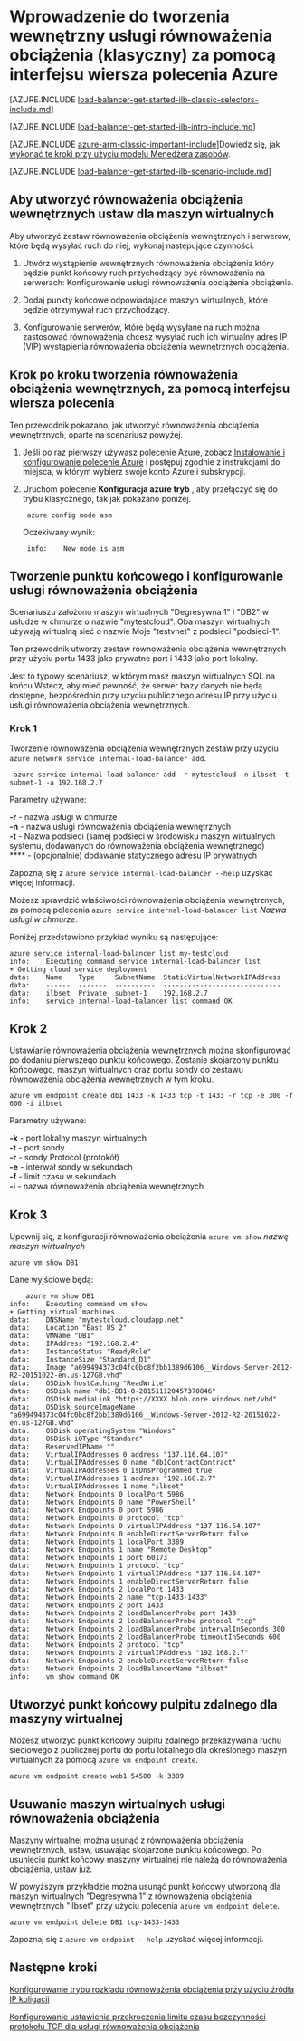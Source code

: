 <properties
   pageTitle="Tworzenie równoważenia obciążenia wewnętrznych, za pomocą interfejsu wiersza polecenia Azure w modelu Klasyczny wdrożenia | Microsoft Azure"
   description="Dowiedz się, jak utworzyć równoważenia obciążenia wewnętrznych, za pomocą interfejsu wiersza polecenia Azure w modelu Klasyczny wdrażania"
   services="load-balancer"
   documentationCenter="na"
   authors="sdwheeler"
   manager="carmonm"
   editor=""
   tags="azure-service-management"
/>
<tags
   ms.service="load-balancer"
   ms.devlang="na"
   ms.topic="get-started-article"
   ms.tgt_pltfrm="na"
   ms.workload="infrastructure-services"
   ms.date="02/09/2016"
   ms.author="sewhee" />

# <a name="get-started-creating-an-internal-load-balancer-classic-using-the-azure-cli"></a>Wprowadzenie do tworzenia wewnętrzny usługi równoważenia obciążenia (klasyczny) za pomocą interfejsu wiersza polecenia Azure

[AZURE.INCLUDE [load-balancer-get-started-ilb-classic-selectors-include.md](../../includes/load-balancer-get-started-ilb-classic-selectors-include.md)]

[AZURE.INCLUDE [load-balancer-get-started-ilb-intro-include.md](../../includes/load-balancer-get-started-ilb-intro-include.md)]

[AZURE.INCLUDE [azure-arm-classic-important-include](../../includes/learn-about-deployment-models-classic-include.md)]Dowiedz się, jak [wykonać te kroki przy użyciu modelu Menedżera zasobów](load-balancer-get-started-ilb-arm-cli.md).

[AZURE.INCLUDE [load-balancer-get-started-ilb-scenario-include.md](../../includes/load-balancer-get-started-ilb-scenario-include.md)]


## <a name="to-create-an-internal-load-balancer-set-for-virtual-machines"></a>Aby utworzyć równoważenia obciążenia wewnętrznych ustaw dla maszyn wirtualnych

Aby utworzyć zestaw równoważenia obciążenia wewnętrznych i serwerów, które będą wysyłać ruch do niej, wykonaj następujące czynności:

1. Utwórz wystąpienie wewnętrznych równoważenia obciążenia który będzie punkt końcowy ruch przychodzący być równoważenia na serwerach: Konfigurowanie usługi równoważenia obciążenia obciążenia.

1. Dodaj punkty końcowe odpowiadające maszyn wirtualnych, które będzie otrzymywał ruch przychodzący.

1. Konfigurowanie serwerów, które będą wysyłane na ruch można zastosować równoważenia chcesz wysyłać ruch ich wirtualny adres IP (VIP) wystąpienia równoważenia obciążenia wewnętrznych obciążenia.

## <a name="step-by-step-creating-an-internal-load-balancer-using-cli"></a>Krok po kroku tworzenia równoważenia obciążenia wewnętrznych, za pomocą interfejsu wiersza polecenia

Ten przewodnik pokazano, jak utworzyć równoważenia obciążenia wewnętrznych, oparte na scenariusz powyżej.

1. Jeśli po raz pierwszy używasz polecenie Azure, zobacz [Instalowanie i konfigurowanie polecenie Azure](../../articles/xplat-cli-install.md) i postępuj zgodnie z instrukcjami do miejsca, w którym wybierz swoje konto Azure i subskrypcji.

2. Uruchom polecenie **Konfiguracja azure tryb** , aby przełączyć się do trybu klasycznego, tak jak pokazano poniżej.

        azure config mode asm

    Oczekiwany wynik:

        info:    New mode is asm


## <a name="create-endpoint-and-load-balancer-set"></a>Tworzenie punktu końcowego i konfigurowanie usługi równoważenia obciążenia

Scenariuszu założono maszyn wirtualnych "Degresywna 1" i "DB2" w usłudze w chmurze o nazwie "mytestcloud". Oba maszyn wirtualnych używają wirtualną sieć o nazwie Moje "testvnet" z podsieci "podsieci-1".

Ten przewodnik utworzy zestaw równoważenia obciążenia wewnętrznych przy użyciu portu 1433 jako prywatne port i 1433 jako port lokalny.

Jest to typowy scenariusz, w którym masz maszyn wirtualnych SQL na końcu Wstecz, aby mieć pewność, że serwer bazy danych nie będą dostępne, bezpośrednio przy użyciu publicznego adresu IP przy użyciu usługi równoważenia obciążenia wewnętrznych.


### <a name="step-1"></a>Krok 1

Tworzenie równoważenia obciążenia wewnętrznych zestaw przy użyciu `azure network service internal-load-balancer add`.

     azure service internal-load-balancer add -r mytestcloud -n ilbset -t subnet-1 -a 192.168.2.7

Parametry używane:

**-r** - nazwa usługi w chmurze<BR>
**-n** - nazwa usługi równoważenia obciążenia wewnętrznych<BR>
**-t** - Nazwa podsieci (samej podsieci w środowisku maszyn wirtualnych systemu, dodawanych do równoważenia obciążenia wewnętrznego)<BR>
**** - (opcjonalnie) dodawanie statycznego adresu IP prywatnych<BR>

Zapoznaj się z `azure service internal-load-balancer --help` uzyskać więcej informacji.

Możesz sprawdzić właściwości równoważenia obciążenia wewnętrznych, za pomocą polecenia `azure service internal-load-balancer list` *Nazwa usługi w chmurze*.

Poniżej przedstawiono przykład wyniku są następujące:

    azure service internal-load-balancer list my-testcloud
    info:    Executing command service internal-load-balancer list
    + Getting cloud service deployment
    data:    Name    Type     SubnetName  StaticVirtualNetworkIPAddress
    data:    ------  -------  ----------  -----------------------------
    data:    ilbset  Private  subnet-1    192.168.2.7
    info:    service internal-load-balancer list command OK


## <a name="step-2"></a>Krok 2

Ustawianie równoważenia obciążenia wewnętrznych można skonfigurować po dodaniu pierwszego punktu końcowego. Zostanie skojarzony punktu końcowego, maszyn wirtualnych oraz portu sondy do zestawu równoważenia obciążenia wewnętrznych w tym kroku.

    azure vm endpoint create db1 1433 -k 1433 tcp -t 1433 -r tcp -e 300 -f 600 -i ilbset

Parametry używane:

**-k** - port lokalny maszyn wirtualnych<BR>
**-t** - port sondy<BR>
**-r** - sondy Protocol (protokół)<BR>
**-e** - interwał sondy w sekundach<BR>
**-f** - limit czasu w sekundach <BR>
**-i** - nazwa równoważenia obciążenia wewnętrznych <BR>


## <a name="step-3"></a>Krok 3

Upewnij się, z konfiguracji równoważenia obciążenia `azure vm show` *nazwę maszyn wirtualnych*

    azure vm show DB1

Dane wyjściowe będą:

        azure vm show DB1
    info:    Executing command vm show
    + Getting virtual machines
    data:    DNSName "mytestcloud.cloudapp.net"
    data:    Location "East US 2"
    data:    VMName "DB1"
    data:    IPAddress "192.168.2.4"
    data:    InstanceStatus "ReadyRole"
    data:    InstanceSize "Standard_D1"
    data:    Image "a699494373c04fc0bc8f2bb1389d6106__Windows-Server-2012-R2-20151022-en.us-127GB.vhd"
    data:    OSDisk hostCaching "ReadWrite"
    data:    OSDisk name "db1-DB1-0-201511120457370846"
    data:    OSDisk mediaLink "https://XXXX.blob.core.windows.net/vhd"
    data:    OSDisk sourceImageName "a699494373c04fc0bc8f2bb1389d6106__Windows-Server-2012-R2-20151022-en.us-127GB.vhd"
    data:    OSDisk operatingSystem "Windows"
    data:    OSDisk iOType "Standard"
    data:    ReservedIPName ""
    data:    VirtualIPAddresses 0 address "137.116.64.107"
    data:    VirtualIPAddresses 0 name "db1ContractContract"
    data:    VirtualIPAddresses 0 isDnsProgrammed true
    data:    VirtualIPAddresses 1 address "192.168.2.7"
    data:    VirtualIPAddresses 1 name "ilbset"
    data:    Network Endpoints 0 localPort 5986
    data:    Network Endpoints 0 name "PowerShell"
    data:    Network Endpoints 0 port 5986
    data:    Network Endpoints 0 protocol "tcp"
    data:    Network Endpoints 0 virtualIPAddress "137.116.64.107"
    data:    Network Endpoints 0 enableDirectServerReturn false
    data:    Network Endpoints 1 localPort 3389
    data:    Network Endpoints 1 name "Remote Desktop"
    data:    Network Endpoints 1 port 60173
    data:    Network Endpoints 1 protocol "tcp"
    data:    Network Endpoints 1 virtualIPAddress "137.116.64.107"
    data:    Network Endpoints 1 enableDirectServerReturn false
    data:    Network Endpoints 2 localPort 1433
    data:    Network Endpoints 2 name "tcp-1433-1433"
    data:    Network Endpoints 2 port 1433
    data:    Network Endpoints 2 loadBalancerProbe port 1433
    data:    Network Endpoints 2 loadBalancerProbe protocol "tcp"
    data:    Network Endpoints 2 loadBalancerProbe intervalInSeconds 300
    data:    Network Endpoints 2 loadBalancerProbe timeoutInSeconds 600
    data:    Network Endpoints 2 protocol "tcp"
    data:    Network Endpoints 2 virtualIPAddress "192.168.2.7"
    data:    Network Endpoints 2 enableDirectServerReturn false
    data:    Network Endpoints 2 loadBalancerName "ilbset"
    info:    vm show command OK


## <a name="create-a-remote-desktop-endpoint-for-a-virtual-machine"></a>Utworzyć punkt końcowy pulpitu zdalnego dla maszyny wirtualnej

Możesz utworzyć punkt końcowy pulpitu zdalnego przekazywania ruchu sieciowego z publicznej portu do portu lokalnego dla określonego maszyn wirtualnych za pomocą `azure vm endpoint create`.

    azure vm endpoint create web1 54580 -k 3389


## <a name="remove-virtual-machine-from-load-balancer"></a>Usuwanie maszyn wirtualnych usługi równoważenia obciążenia

Maszyny wirtualnej można usunąć z równoważenia obciążenia wewnętrznych, ustaw, usuwając skojarzone punktu końcowego. Po usunięciu punkt końcowy maszyny wirtualnej nie należą do równoważenia obciążenia, ustaw już.

 W powyższym przykładzie można usunąć punkt końcowy utworzoną dla maszyn wirtualnych "Degresywna 1" z równoważenia obciążenia wewnętrznych "ilbset" przy użyciu polecenia `azure vm endpoint delete`.

    azure vm endpoint delete DB1 tcp-1433-1433


Zapoznaj się z `azure vm endpoint --help` uzyskać więcej informacji.


## <a name="next-steps"></a>Następne kroki

[Konfigurowanie trybu rozkładu równoważenia obciążenia przy użyciu źródła IP koligacji](load-balancer-distribution-mode.md)

[Konfigurowanie ustawienia przekroczenia limitu czasu bezczynności protokołu TCP dla usługi równoważenia obciążenia](load-balancer-tcp-idle-timeout.md)